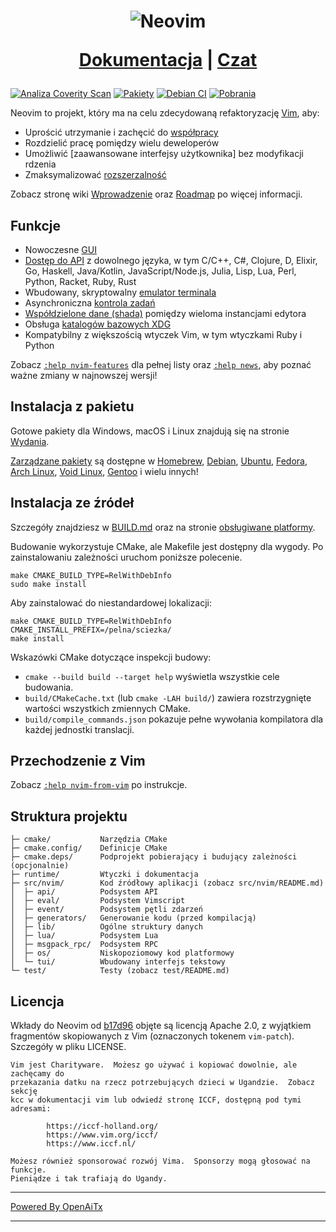 <h1 align="center">
  <img src="https://raw.githubusercontent.com/neovim/neovim.github.io/master/logos/neovim-logo-300x87.png" alt="Neovim">

  <a href="https://neovim.io/doc/">Dokumentacja</a> |
  <a href="https://app.element.io/#/room/#neovim:matrix.org">Czat</a>
</h1>

[![Analiza Coverity Scan](https://scan.coverity.com/projects/2227/badge.svg)](https://scan.coverity.com/projects/2227)
[![Pakiety](https://repology.org/badge/tiny-repos/neovim.svg)](https://repology.org/metapackage/neovim)
[![Debian CI](https://badges.debian.net/badges/debian/testing/neovim/version.svg)](https://buildd.debian.org/neovim)
[![Pobrania](https://img.shields.io/github/downloads/neovim/neovim/total.svg?maxAge=2592001)](https://github.com/neovim/neovim/releases/)

Neovim to projekt, który ma na celu zdecydowaną refaktoryzację [Vim](https://www.vim.org/), aby:

- Uprościć utrzymanie i zachęcić do [współpracy](CONTRIBUTING.md)
- Rozdzielić pracę pomiędzy wielu deweloperów
- Umożliwić [zaawansowane interfejsy użytkownika] bez modyfikacji rdzenia
- Zmaksymalizować [rozszerzalność](https://neovim.io/doc/user/ui.html)

Zobacz stronę wiki [Wprowadzenie](https://github.com/neovim/neovim/wiki/Introduction) oraz [Roadmap]
po więcej informacji.

Funkcje
--------

- Nowoczesne [GUI](https://github.com/neovim/neovim/wiki/Related-projects#gui)
- [Dostęp do API](https://github.com/neovim/neovim/wiki/Related-projects#api-clients)
  z dowolnego języka, w tym C/C++, C#, Clojure, D, Elixir, Go, Haskell, Java/Kotlin,
  JavaScript/Node.js, Julia, Lisp, Lua, Perl, Python, Racket, Ruby, Rust
- Wbudowany, skryptowalny [emulator terminala](https://neovim.io/doc/user/terminal.html)
- Asynchroniczna [kontrola zadań](https://github.com/neovim/neovim/pull/2247)
- [Współdzielone dane (shada)](https://github.com/neovim/neovim/pull/2506) pomiędzy wieloma instancjami edytora
- Obsługa [katalogów bazowych XDG](https://github.com/neovim/neovim/pull/3470)
- Kompatybilny z większością wtyczek Vim, w tym wtyczkami Ruby i Python

Zobacz [`:help nvim-features`][nvim-features] dla pełnej listy oraz [`:help news`][nvim-news], aby poznać ważne zmiany w najnowszej wersji!

Instalacja z pakietu
--------------------

Gotowe pakiety dla Windows, macOS i Linux znajdują się na stronie
[Wydania](https://github.com/neovim/neovim/releases/).

[Zarządzane pakiety] są dostępne w [Homebrew], [Debian], [Ubuntu], [Fedora], [Arch Linux], [Void Linux], [Gentoo] i wielu innych!

Instalacja ze źródeł
--------------------

Szczegóły znajdziesz w [BUILD.md](./BUILD.md) oraz na stronie [obsługiwane platformy](https://neovim.io/doc/user/support.html#supported-platforms).

Budowanie wykorzystuje CMake, ale Makefile jest dostępny dla wygody.
Po zainstalowaniu zależności uruchom poniższe polecenie.

    make CMAKE_BUILD_TYPE=RelWithDebInfo
    sudo make install

Aby zainstalować do niestandardowej lokalizacji:

    make CMAKE_BUILD_TYPE=RelWithDebInfo CMAKE_INSTALL_PREFIX=/pelna/sciezka/
    make install

Wskazówki CMake dotyczące inspekcji budowy:

- `cmake --build build --target help` wyświetla wszystkie cele budowania.
- `build/CMakeCache.txt` (lub `cmake -LAH build/`) zawiera rozstrzygnięte wartości wszystkich zmiennych CMake.
- `build/compile_commands.json` pokazuje pełne wywołania kompilatora dla każdej jednostki translacji.

Przechodzenie z Vim
--------------------

Zobacz [`:help nvim-from-vim`](https://neovim.io/doc/user/nvim.html#nvim-from-vim) po instrukcje.

Struktura projektu
--------------

    ├─ cmake/           Narzędzia CMake
    ├─ cmake.config/    Definicje CMake
    ├─ cmake.deps/      Podprojekt pobierający i budujący zależności (opcjonalnie)
    ├─ runtime/         Wtyczki i dokumentacja
    ├─ src/nvim/        Kod źródłowy aplikacji (zobacz src/nvim/README.md)
    │  ├─ api/          Podsystem API
    │  ├─ eval/         Podsystem Vimscript
    │  ├─ event/        Podsystem pętli zdarzeń
    │  ├─ generators/   Generowanie kodu (przed kompilacją)
    │  ├─ lib/          Ogólne struktury danych
    │  ├─ lua/          Podsystem Lua
    │  ├─ msgpack_rpc/  Podsystem RPC
    │  ├─ os/           Niskopoziomowy kod platformowy
    │  └─ tui/          Wbudowany interfejs tekstowy
    └─ test/            Testy (zobacz test/README.md)

Licencja
-------

Wkłady do Neovim od [b17d96][license-commit] objęte są licencją Apache 2.0, z wyjątkiem fragmentów skopiowanych z Vim (oznaczonych tokenem `vim-patch`). Szczegóły w pliku LICENSE.

    Vim jest Charityware.  Możesz go używać i kopiować dowolnie, ale zachęcamy do
    przekazania datku na rzecz potrzebujących dzieci w Ugandzie.  Zobacz sekcję
    kcc w dokumentacji vim lub odwiedź stronę ICCF, dostępną pod tymi adresami:

            https://iccf-holland.org/
            https://www.vim.org/iccf/
            https://www.iccf.nl/

    Możesz również sponsorować rozwój Vima.  Sponsorzy mogą głosować na funkcje.
    Pieniądze i tak trafiają do Ugandy.

[license-commit]: https://github.com/neovim/neovim/commit/b17d9691a24099c9210289f16afb1a498a89d803
[nvim-features]: https://neovim.io/doc/user/vim_diff.html#nvim-features
[nvim-news]: https://neovim.io/doc/user/news.html
[Roadmap]: https://neovim.io/roadmap/
[advanced UIs]: https://github.com/neovim/neovim/wiki/Related-projects#gui
[Zarządzane pakiety]: ./INSTALL.md#install-from-package
[Debian]: https://packages.debian.org/testing/neovim
[Ubuntu]: https://packages.ubuntu.com/search?keywords=neovim
[Fedora]: https://packages.fedoraproject.org/pkgs/neovim/neovim/
[Arch Linux]: https://www.archlinux.org/packages/?q=neovim
[Void Linux]: https://voidlinux.org/packages/?arch=x86_64&q=neovim
[Gentoo]: https://packages.gentoo.org/packages/app-editors/neovim
[Homebrew]: https://formulae.brew.sh/formula/neovim

<!-- vim: set tw=80: -->

---

[Powered By OpenAiTx](https://github.com/OpenAiTx/OpenAiTx)

---